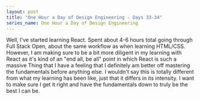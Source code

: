 ```yaml
---
layout: post
title: "One Hour a Day of Design Engineering - Days 33-34"
series_name: One Hour a Day of Design Engineering
---
```


Well, I've started learning React. Spent about 4-6 hours total going through Full Stack Open, about the same workflow as when learning HTML/CSS. However, I am making sure to be a bit more diligent in my learning with React as it's kind of an "end all, be all" point in which React is such a massive Thing that I have a feeling that I definitely am better off mastering the fundamentals before anything else. I wouldn't say this is totally different from what my learning has been like, just that it differs in its intensity. I want to make sure I get it right and have the fundamentals down to truly be the best I can be. 